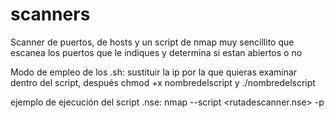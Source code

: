 # scanners

Scanner de puertos, de hosts y un script de nmap muy sencillito que escanea los puertos que le indiques y determina si estan abiertos o no

Modo de empleo de los .sh: sustituir la ip por la que quieras examinar dentro del script, después chmod +x nombredelscript y ./nombredelscript

ejemplo de ejecución del script .nse: nmap --script <rutadescanner.nse> -p<Puertos> <Ip>
